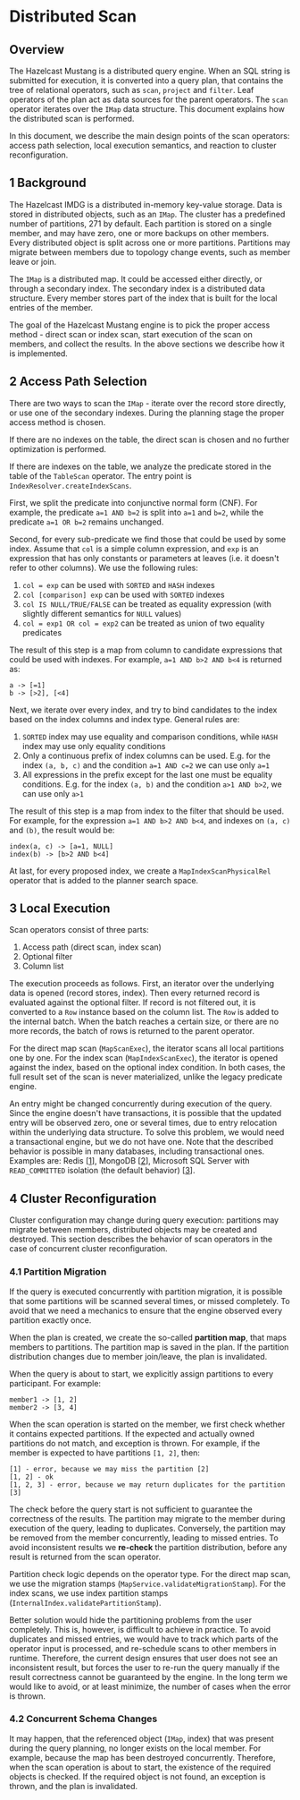 # Distributed Scan

## Overview

The Hazelcast Mustang is a distributed query engine. When an SQL string is submitted for execution, it is converted into a 
query plan, that contains the tree of relational operators, such as `scan`, `project` and `filter`. Leaf operators of the plan 
act as data sources for the parent operators. The `scan` operator iterates over the `IMap` data structure. This document 
explains how the distributed scan is performed.

In this document, we describe the main design points of the scan operators: access path selection, local execution semantics,
and reaction to cluster reconfiguration.

## 1 Background

The Hazelcast IMDG is a distributed in-memory key-value storage. Data is stored in distributed objects, such as an `IMap`.
The cluster has a predefined number of partitions, 271 by default. Each partition is stored on a single member, and may have 
zero, one or more backups on other members. Every distributed object is split across one or more partitions. Partitions may
migrate between members due to topology change events, such as member leave or join.

The `IMap` is a distributed map. It could be accessed either directly, or through a secondary index. The secondary index is 
a distributed data structure. Every member stores part of the index that is built for the local entries of the member. 

The goal of the Hazelcast Mustang engine is to pick the proper access method - direct scan or index scan, start execution of 
the scan on members, and collect the results. In the above sections we describe how it is implemented.   

## 2 Access Path Selection

There are two ways to scan the `IMap` - iterate over the record store directly, or use one of the secondary indexes. During the
planning stage the proper access method is chosen. 

If there are no indexes on the table, the direct scan is chosen and no further optimization is performed.    

If there are indexes on the table, we analyze the predicate stored in the table of the `TableScan` operator. The entry point
is `IndexResolver.createIndexScans`. 

First, we split the predicate into conjunctive normal form (CNF). For example, the predicate `a=1 AND b=2` is split into 
`a=1` and `b=2`, while the predicate `a=1 OR b=2` remains unchanged.

Second, for every sub-predicate we find those that could be used by some index. Assume that `col` is a simple column
expression, and `exp` is an expression that has only constants or parameters at leaves (i.e. it doesn't refer to other columns). 
We use the following rules:
1. `col = exp` can be used with `SORTED` and `HASH` indexes
1. `col [comparison] exp` can be used with `SORTED` indexes
1. `col IS NULL/TRUE/FALSE` can be treated as equality expression (with slightly different semantics for `NULL` values)
1. `col = exp1 OR col = exp2` can be treated as union of two equality predicates 

The result of this step is a map from column to candidate expressions that could be used with indexes. For example, 
`a=1 AND b>2 AND b<4` is returned as: 
```
a -> [=1] 
b -> [>2], [<4]
```

Next, we iterate over every index, and try to bind candidates to the index based on the index columns and index type.
General rules are:
1. `SORTED` index may use equality and comparison conditions, while `HASH` index may use only equality conditions
1. Only a continuous prefix of index columns can be used. E.g. for the index `(a, b, c)` and the condition `a=1 AND c=2` we 
can use only `a=1`
1. All expressions in the prefix except for the last one must be equality conditions. E.g. for the index `(a, b)` and the 
condition `a>1 AND b>2`, we can use only `a>1`   

The result of this step is a map from index to the filter that should be used. For example, for the expression 
`a=1 AND b>2 AND b<4`, and indexes on `(a, c)` and `(b)`, the result would be:
```
index(a, c) -> [a=1, NULL]
index(b) -> [b>2 AND b<4]
```

At last, for every proposed index, we create a `MapIndexScanPhysicalRel` operator that is added to the planner search space.

## 3 Local Execution

Scan operators consist of three parts:
1. Access path (direct scan, index scan)
1. Optional filter
1. Column list

The execution proceeds as follows. First, an iterator over the underlying data is opened (record stores, index). Then every 
returned record is evaluated against the optional filter. If record is not filtered out, it is converted to a `Row` instance
based on the column list. The `Row` is added to the internal batch. When the batch reaches a certain size, or there are no
more records, the batch of rows is returned to the parent operator. 

For the direct map scan (`MapScanExec`), the iterator scans all local partitions one by one. For the index scan 
(`MapIndexScanExec`), the iterator is opened against the index, based on the optional index condition. In both cases,
the full result set of the scan is never materialized, unlike the legacy predicate engine.

An entry might be changed concurrently during execution of the query. Since the engine doesn't have transactions, it is
possible that the updated entry will be observed zero, one or several times, due to entry relocation within the underlying
data structure. To solve this problem, we would need a transactional engine, but we do not have one. Note that the described 
behavior is possible in many databases, including transactional ones. Examples are: Redis [[1]], MongoDB [[2]], Microsoft 
SQL Server with `READ_COMMITTED` isolation (the default behavior) [[3]]. 

## 4 Cluster Reconfiguration

Cluster configuration may change during query execution: partitions may migrate between members, distributed objects may be 
created and destroyed. This section describes the behavior of scan operators in the case of concurrent cluster reconfiguration.

### 4.1 Partition Migration

If the query is executed concurrently with partition migration, it is possible that some partitions will be scanned several 
times, or missed completely. To avoid that we need a mechanics to ensure that the engine observed every partition exactly
once.  

When the plan is created, we create the so-called **partition map**, that maps members to partitions. The partition map is saved
in the plan. If the partition distribution changes due to member join/leave, the plan is invalidated.  

When the query is about to start, we explicitly assign partitions to every participant. For example:
```
member1 -> [1, 2]
member2 -> [3, 4]
```  

When the scan operation is started on the member, we first check whether it contains expected partitions. If the expected and 
actually owned partitions do not match, and exception is thrown. For example, if the member is expected to have partitions 
`[1, 2]`, then:
```
[1] - error, because we may miss the partition [2]
[1, 2] - ok
[1, 2, 3] - error, because we may return duplicates for the partition [3]
```

The check before the query start is not sufficient to guarantee the correctness of the results. The partition may migrate to the 
member during execution of the query, leading to duplicates. Conversely, the partition may be removed from the member 
concurrently, leading to missed entries. To avoid inconsistent results we **re-check** the partition distribution, before any
result is returned from the scan operator. 

Partition check logic depends on the operator type. For the direct map scan, we use the migration stamps 
(`MapService.validateMigrationStamp`). For the index scans, we use index partition stamps 
(`InternalIndex.validatePartitionStamp`).

Better solution would hide the partitioning problems from the user completely. This is, however, is difficult to achieve 
in practice. To avoid duplicates and missed entries, we would have to track which parts of the operator input is processed, and 
re-schedule scans to other members in runtime. Therefore, the current design ensures that user does not see an inconsistent
result, but forces the user to re-run the query manually if the result correctness cannot be guaranteed by the engine. In the
long term we would like to avoid, or at least minimize, the number of cases when the error is thrown.

### 4.2 Concurrent Schema Changes

It may happen, that the referenced object (`IMap`, index) that was present during the query planning, no longer exists on the 
local member. For example, because the map has been destroyed concurrently. Therefore, when the scan operation is about to
start, the existence of the required objects is checked. If the required object is not found, an exception is thrown, and the
plan is invalidated.

[1]: https://redis.io/commands/scan "Redis: SCAN command"
[2]: https://docs.mongodb.com/manual/core/read-isolation-consistency-recency/#read-uncommitted-and-multiple-document-write "MongoDB: Read Isolation, Consistency, and Recency"
[3]: https://sqlperformance.com/2014/04/t-sql-queries/the-read-committed-isolation-level "Microsoft SQL Server: The Read Committed Isolation Level"
